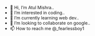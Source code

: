 - 👋 Hi, I’m Atul Mishra..
- 👀 I’m interested in coding..
- 🌱 I’m currently learning web dev..
- 💞️ I’m looking to collaborate on google..
- 📫 How to reach me @_fearlessboy1

<!---
fearlessboy11/fearlessboy11 is a ✨ special ✨ repository because its `README.md` (this file) appears on your GitHub profile.
You can click the Preview link to take a look at your changes.
--->
